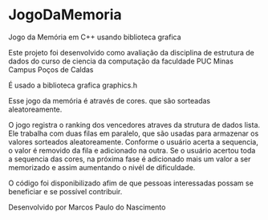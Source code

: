 # JogoDaMemoria
Jogo da Memória em C++ usando biblioteca grafica

Este projeto foi desenvolvido como avaliação da disciplina de estrutura de dados 
do curso de ciencia da computação da faculdade PUC Minas Campus Poços de Caldas

É usado a biblioteca grafica graphics.h

Esse jogo da memória é através de cores. que são sorteadas aleatoreamente.

O jogo registra o ranking dos vencedores atraves da strutura de dados lista.
Ele trabalha com duas filas em paralelo, que são usadas para armazenar os valores sorteados aleatoreamente. 
Conforme o usuário acerta a sequencia, o valor é removido da fila e adicionado na outra.
Se o usuário acertou toda a sequencia das cores, na próxima fase é adicionado mais um valor a ser memorizado e assim aumentando o nivél 
de dificuldade.

O código foi disponibilizado afim de que pessoas interessadas possam se beneficiar e se possível contribuir.

Desenvolvido por Marcos Paulo do Nascimento
